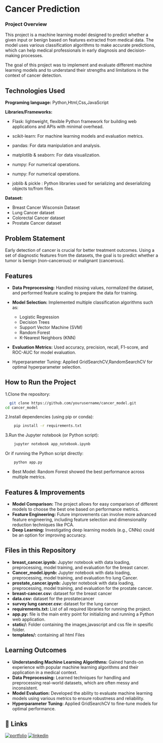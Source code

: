 
# **Cancer Prediction**
### Project Overview

This project is a machine learning model designed to predict whether a given input  or benign based on features extracted from medical data. The model uses various classification algorithms to make accurate predictions, which can help medical professionals in early diagnosis and decision-making processes.

The goal of this project was to implement and evaluate different machine learning models and to understand their strengths and limitations in the context of cancer detection.
## **Technologies Used**

**Programing language:** Python,Html,Css,JavaScript

**Libraries/Frameworks:**
    
*   Flask: lightweight, flexible Python framework for building web applications and APIs with minimal overhead.

*   scikit-learn: For machine learning models and evaluation metrics.

*   pandas: For data manipulation and analysis.

*   matplotlib & seaborn: For data visualization.

*   numpy: For numerical operations.

*   numpy: For numerical operations.

*   joblib & pickle : Python libraries used for serializing and deserializing objects to/from files.

**Dataset:**

*   Breast Cancer Wisconsin Dataset
*   Lung Cancer dataset
*   Colorectal Cancer dataset
*   Prostate Cancer dataset

## **Problem Statement**
Early detection of cancer is crucial for better treatment outcomes. Using a set of diagnostic features from the datasets, the goal is to predict whether a tumor is benign (non-cancerous) or malignant (cancerous).
## **Features**

- **Data Preprocessing:** Handled missing values, normalized the dataset, and performed feature scaling to prepare the data for training.
- **Model Selection:** Implemented multiple classification algorithms such as:
    - Logistic Regression
    - Decision Trees
    - Support Vector Machine (SVM)
    - Random Forest
    - K-Nearest Neighbors (KNN)
- **Evaluation Metrics:** Used accuracy, precision, recall, F1-score, and ROC-AUC for model evaluation.

- Hyperparameter Tuning: Applied GridSearchCV,RandomSearchCV for optimal hyperparameter selection.


##  **How to Run the Project**

1.Clone the repository:

```bash
  git clone https://github.com/yourusername/cancer_model.git
cd cancer_model

```
2.Install dependencies (using pip or conda):

```bash
    pip install -r requirements.txt
```
3.Run the Jupyter notebook (or Python script):

```bash
    jupyter notebook app_notebook.ipynb
```
Or if running the Python script directly:

```bash
    python app.py
```
- Best Model: Random Forest showed the best performance across multiple metrics.



## **Features & Improvements**
- **Model Comparison:** The project allows for easy comparison of different models to choose the best one based on performance metrics.
- **Feature Engineering:** Future improvements can involve more advanced feature engineering, including feature selection and dimensionality reduction techniques like PCA.
- **Deep Learning:** Investigating deep learning models (e.g., CNNs) could be an option for improving accuracy.
## **Files in this Repository**

- **breast_cancer.ipynb:** Jupyter notebook with data loading, preprocessing, model training, and evaluation for the breast cancer.
- **Cancer_model.ipynb:** Jupyter notebook with data loading, preprocessing, model training, and evaluation fro lung Cancer.
- **prostate_cancer.ipynb:** Jupyter notebook with data loading, preprocessing, model training, and evaluation for the prostate cancer.
- **breast-cancer.csv:** dataset for the breast cancer
- **data.csv:** dataset for the prostatecancer
- **survey lung cancer.csv:** dataset for the lung cancer
- **requirements.txt:** List of all required libraries for running the project.
- **app.py:** file is the main entry point for initializing and running a Python web application.
- **static/:** Folder containing the images,javascript and css file in spesific folder.
- **templates/:** containing all html Files
## Learning Outcomes
- **Understanding Machine Learning Algorithms:** Gained hands-on experience with popular machine learning algorithms and their application in a medical context.
- **Data Preprocessing:** Learned techniques for handling and preprocessing real-world datasets, which are often messy and inconsistent.
- **Model Evaluation:** Developed the ability to evaluate machine learning models using various metrics to ensure robustness and reliability.
- **Hyperparameter Tuning:** Applied GridSearchCV to fine-tune models for optimal performance.
## 🔗 Links
[![portfolio](https://img.shields.io/badge/my_portfolio-000?style=for-the-badge&logo=ko-fi&logoColor=white)](https://github.com/Ananta01Nayk/)
[![linkedin](https://img.shields.io/badge/linkedin-0A66C2?style=for-the-badge&logo=linkedin&logoColor=white)](https://www.linkedin.com/in/ananta-nayak/)


